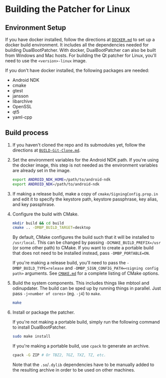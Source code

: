 # Building the Patcher for Linux

## Environment Setup

If you have docker installed, follow the directions at [`DOCKER.md`](DOCKER.md) to set up a docker build environment. It includes all the dependencies needed for building DualBootPatcher. With docker, DualBootPatcher can also be built from Windows and Mac hosts. For building the Qt patcher for Linux, you'll need to use the `<version>-linux` image.

If you don't have docker installed, the following packages are needed:

- Android NDK
- cmake
- gtest
- jansson
- libarchive
- OpenSSL
- qt5
- yaml-cpp

## Build process

1. If you haven't cloned the repo and its submodules yet, follow the directions at [`BUILD-Git-Clone.md`](BUILD-Git-Clone.md).

2. Set the environment variables for the Android NDK path. If you're using the docker image, this step is not needed as the environment variables are already set in the image.

    ```sh
    export ANDROID_NDK_HOME=/path/to/android-ndk
    export ANDROID_NDK=/path/to/android-ndk
    ```

3. If making a release build, make a copy of `cmake/SigningConfig.prop.in` and edit it to specify the keystore path, keystore passphrase, key alias, and key passphrase.

4. Configure the build with CMake.

    ```sh
    mkdir build && cd build
    cmake .. -DMBP_BUILD_TARGET=desktop
    ```

    By default, CMake configures the build such that it will be installed to `/usr/local`. This can be changed by passing `-DCMAKE_BUILD_PREFIX=/usr` (or some other path) to CMake. If you want to create a portable build that does not need to be installed instead, pass `-DMBP_PORTABLE=ON`.

    If you're making a release build, you'll need to pass the `-DMBP_BUILD_TYPE=release` and `-DMBP_SIGN_CONFIG_PATH=<signing config path>` arguments. See [`CMAKE.md`](CMAKE.md) for a complete listing of CMake options.

5. Build the system components. This includes things like mbtool and odinupdater. The build can be sped up by running things in parallel. Just pass `-j<number of cores>` (eg. `-j4`) to `make`.

    ```sh
    make
    ```

6. Install or package the patcher.

    If you're not making a portable build, simply run the following command to install DualBootPatcher.

    ```sh
    sudo make install
    ```

    If you're making a portable build, use `cpack` to generate an archive.

    ```sh
    cpack -G ZIP # Or TBZ2, TGZ, TXZ, TZ, etc.
    ```

    Note that the `.so`/`.dylib` dependencies have to be manually added to the resulting archive in order to be used on other machines.
